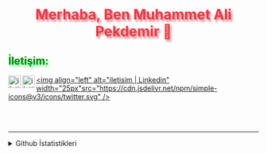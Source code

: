 
<h1 align="center" style="color:#e63946;text-shadow: 3px 4px 4px rgba(205, 50, 70, 0.7);">Merhaba, Ben Muhammet Ali Pekdemir 👋</h1>

<h2 style="color:Green;text-shadow: 3px 4px 4px rgba(0, 250, 70, 0.7)"> İletişim: </h2>

[<img align="left" alt="iletisim | Telegram" width="25px" src="https://www.flaticon.com/svg/static/icons/svg/2111/2111708.svg" />][Telegram]
[<img align="left" alt="iletisim | Instagram" width="25px" src="https://www.flaticon.com/svg/static/icons/svg/1384/1384015.svg" />][Instagram]
[<img align="left" alt="iletisim | Linkedin" width="25px"src="https://cdn.jsdelivr.net/npm/simple-icons@v3/icons/twitter.svg" />][Twitter]

<br />
<br />

---

<details>
  <summary>Github İstatistikleri</summary>

  <img align="center" alt="keyiflerolsun Github İstatistikleri" src="https://readmestats.vercel.app/api?username=mapekdemir&show_icons=true&title_color=333&icon_color=d43111&count_private=true&include_all_commits=true" />
</details>

[Telegram]: https://www.t.me/mapekdemir
[Instagram]: https://instagram.com/mapekdemir
[Twitter]: https://twitter.com/mapekdemir

